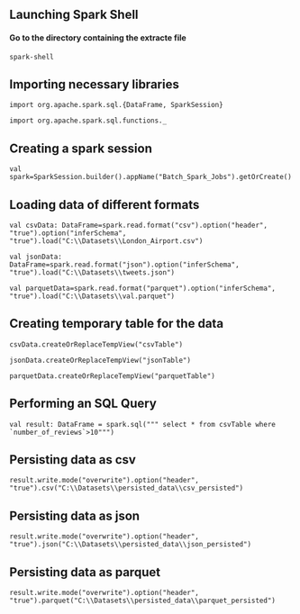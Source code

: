 ## Launching Spark Shell

#### Go to the directory containing the extracte file 
```
spark-shell
```

## Importing necessary libraries

```
import org.apache.spark.sql.{DataFrame, SparkSession}
```
```
import org.apache.spark.sql.functions._
```

## Creating a spark session
```
val spark=SparkSession.builder().appName("Batch_Spark_Jobs").getOrCreate()
```

## Loading data of different formats
```
val csvData: DataFrame=spark.read.format("csv").option("header", "true").option("inferSchema", "true").load("C:\\Datasets\\London_Airport.csv")
```
```
val jsonData: DataFrame=spark.read.format("json").option("inferSchema", "true").load("C:\\Datasets\\tweets.json")
```
```
val parquetData=spark.read.format("parquet").option("inferSchema", "true").load("C:\\Datasets\\val.parquet")
```

## Creating temporary table for the data
```
csvData.createOrReplaceTempView("csvTable")
```
```
jsonData.createOrReplaceTempView("jsonTable")
```
```
parquetData.createOrReplaceTempView("parquetTable")
```

## Performing an SQL Query
```
val result: DataFrame = spark.sql(""" select * from csvTable where `number_of_reviews`>10""")
```

## Persisting data as csv
```
result.write.mode("overwrite").option("header", "true").csv("C:\\Datasets\\persisted_data\\csv_persisted")
```

## Persisting data as json
```
result.write.mode("overwrite").option("header", "true").json("C:\\Datasets\\persisted_data\\json_persisted")
```

## Persisting data as parquet
```
result.write.mode("overwrite").option("header", "true").parquet("C:\\Datasets\\persisted_data\\parquet_persisted")
```

